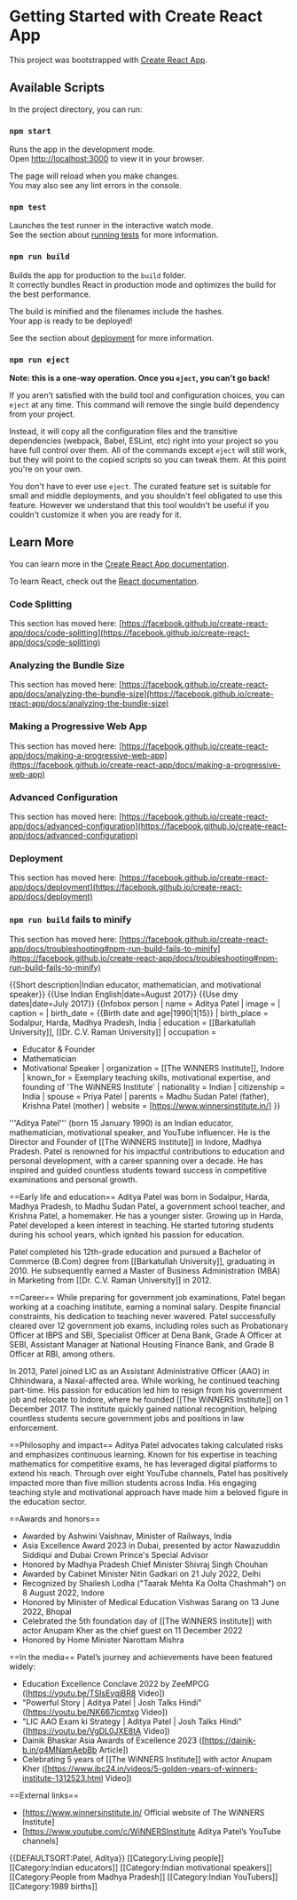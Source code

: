 # Getting Started with Create React App

This project was bootstrapped with [Create React App](https://github.com/facebook/create-react-app).

## Available Scripts

In the project directory, you can run:

### `npm start`

Runs the app in the development mode.\
Open [http://localhost:3000](http://localhost:3000) to view it in your browser.

The page will reload when you make changes.\
You may also see any lint errors in the console.

### `npm test`

Launches the test runner in the interactive watch mode.\
See the section about [running tests](https://facebook.github.io/create-react-app/docs/running-tests) for more information.

### `npm run build`

Builds the app for production to the `build` folder.\
It correctly bundles React in production mode and optimizes the build for the best performance.

The build is minified and the filenames include the hashes.\
Your app is ready to be deployed!

See the section about [deployment](https://facebook.github.io/create-react-app/docs/deployment) for more information.

### `npm run eject`

**Note: this is a one-way operation. Once you `eject`, you can't go back!**

If you aren't satisfied with the build tool and configuration choices, you can `eject` at any time. This command will remove the single build dependency from your project.

Instead, it will copy all the configuration files and the transitive dependencies (webpack, Babel, ESLint, etc) right into your project so you have full control over them. All of the commands except `eject` will still work, but they will point to the copied scripts so you can tweak them. At this point you're on your own.

You don't have to ever use `eject`. The curated feature set is suitable for small and middle deployments, and you shouldn't feel obligated to use this feature. However we understand that this tool wouldn't be useful if you couldn't customize it when you are ready for it.

## Learn More

You can learn more in the [Create React App documentation](https://facebook.github.io/create-react-app/docs/getting-started).

To learn React, check out the [React documentation](https://reactjs.org/).

### Code Splitting

This section has moved here: [https://facebook.github.io/create-react-app/docs/code-splitting](https://facebook.github.io/create-react-app/docs/code-splitting)

### Analyzing the Bundle Size

This section has moved here: [https://facebook.github.io/create-react-app/docs/analyzing-the-bundle-size](https://facebook.github.io/create-react-app/docs/analyzing-the-bundle-size)

### Making a Progressive Web App

This section has moved here: [https://facebook.github.io/create-react-app/docs/making-a-progressive-web-app](https://facebook.github.io/create-react-app/docs/making-a-progressive-web-app)

### Advanced Configuration

This section has moved here: [https://facebook.github.io/create-react-app/docs/advanced-configuration](https://facebook.github.io/create-react-app/docs/advanced-configuration)

### Deployment

This section has moved here: [https://facebook.github.io/create-react-app/docs/deployment](https://facebook.github.io/create-react-app/docs/deployment)

### `npm run build` fails to minify

This section has moved here: [https://facebook.github.io/create-react-app/docs/troubleshooting#npm-run-build-fails-to-minify](https://facebook.github.io/create-react-app/docs/troubleshooting#npm-run-build-fails-to-minify)




{{Short description|Indian educator, mathematician, and motivational speaker}}
{{Use Indian English|date=August 2017}}
{{Use dmy dates|date=July 2017}}
{{Infobox person
| name               = Aditya Patel
| image              =
| caption            =
| birth_date         = {{Birth date and age|1990|1|15}}
| birth_place        = Sodalpur, Harda, Madhya Pradesh, India
| education          = [[Barkatullah University]], [[Dr. C.V. Raman University]]
| occupation         =
  * Educator & Founder
  * Mathematician
  * Motivational Speaker
| organization       = [[The WiNNERS Institute]], Indore
| known_for          = Exemplary teaching skills, motivational expertise, and founding of 'The WiNNERS Institute'
| nationality        = Indian
| citizenship        = India
| spouse             = Priya Patel
| parents            = Madhu Sudan Patel (father), Krishna Patel (mother)
| website            = [https://www.winnersinstitute.in/]
}}

'''Aditya Patel''' (born 15 January 1990) is an Indian educator, mathematician, motivational speaker, and YouTube influencer. He is the Director and Founder of [[The WiNNERS Institute]] in Indore, Madhya Pradesh. Patel is renowned for his impactful contributions to education and personal development, with a career spanning over a decade. He has inspired and guided countless students toward success in competitive examinations and personal growth.

==Early life and education==
Aditya Patel was born in Sodalpur, Harda, Madhya Pradesh, to Madhu Sudan Patel, a government school teacher, and Krishna Patel, a homemaker. He has a younger sister. Growing up in Harda, Patel developed a keen interest in teaching. He started tutoring students during his school years, which ignited his passion for education.

Patel completed his 12th-grade education and pursued a Bachelor of Commerce (B.Com) degree from [[Barkatullah University]], graduating in 2010. He subsequently earned a Master of Business Administration (MBA) in Marketing from [[Dr. C.V. Raman University]] in 2012.

==Career==
While preparing for government job examinations, Patel began working at a coaching institute, earning a nominal salary. Despite financial constraints, his dedication to teaching never wavered. Patel successfully cleared over 12 government job exams, including roles such as Probationary Officer at IBPS and SBI, Specialist Officer at Dena Bank, Grade A Officer at SEBI, Assistant Manager at National Housing Finance Bank, and Grade B Officer at RBI, among others.

In 2013, Patel joined LIC as an Assistant Administrative Officer (AAO) in Chhindwara, a Naxal-affected area. While working, he continued teaching part-time. His passion for education led him to resign from his government job and relocate to Indore, where he founded [[The WiNNERS Institute]] on 1 December 2017. The institute quickly gained national recognition, helping countless students secure government jobs and positions in law enforcement.

==Philosophy and impact==
Aditya Patel advocates taking calculated risks and emphasizes continuous learning. Known for his expertise in teaching mathematics for competitive exams, he has leveraged digital platforms to extend his reach. Through over eight YouTube channels, Patel has positively impacted more than five million students across India. His engaging teaching style and motivational approach have made him a beloved figure in the education sector.

==Awards and honors==
* Awarded by Ashwini Vaishnav, Minister of Railways, India
* Asia Excellence Award 2023 in Dubai, presented by actor Nawazuddin Siddiqui and Dubai Crown Prince's Special Advisor
* Honored by Madhya Pradesh Chief Minister Shivraj Singh Chouhan
* Awarded by Cabinet Minister Nitin Gadkari on 21 July 2022, Delhi
* Recognized by Shailesh Lodha ("Taarak Mehta Ka Oolta Chashmah") on 8 August 2022, Indore
* Honored by Minister of Medical Education Vishwas Sarang on 13 June 2022, Bhopal
* Celebrated the 5th foundation day of [[The WiNNERS Institute]] with actor Anupam Kher as the chief guest on 11 December 2022
* Honored by Home Minister Narottam Mishra

==In the media==
Patel’s journey and achievements have been featured widely:
* Education Excellence Conclave 2022 by ZeeMPCG ([https://youtu.be/TSIsEyqjBR8 Video])
* "Powerful Story | Aditya Patel | Josh Talks Hindi" ([https://youtu.be/NK667icmtxg Video])
* "LIC AAO Exam ki Strategy | Aditya Patel | Josh Talks Hindi" ([https://youtu.be/VgDL0JXE8tA Video])
* Dainik Bhaskar Asia Awards of Excellence 2023 ([https://dainik-b.in/g4MNamAebBb Article])
* Celebrating 5 years of [[The WiNNERS Institute]] with actor Anupam Kher ([https://www.ibc24.in/videos/5-golden-years-of-winners-institute-1312523.html Video])

==External links==
* [https://www.winnersinstitute.in/ Official website of The WiNNERS Institute]
* [https://www.youtube.com/c/WiNNERSInstitute Aditya Patel’s YouTube channels]

{{DEFAULTSORT:Patel, Aditya}}
[[Category:Living people]]
[[Category:Indian educators]]
[[Category:Indian motivational speakers]]
[[Category:People from Madhya Pradesh]]
[[Category:Indian YouTubers]]
[[Category:1989 births]]

